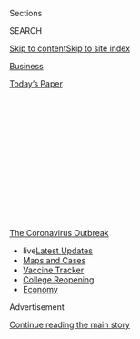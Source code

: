 <div id="app">

<div>

<div>

<div>

<div class="NYTAppHideMasthead css-1q2w90k e1suatyy0">

<div class="section css-ui9rw0 e1suatyy2">

<div class="css-eph4ug er09x8g0">

<div class="css-6n7j50">

</div>

<span class="css-1dv1kvn">Sections</span>

<div class="css-10488qs">

<span class="css-1dv1kvn">SEARCH</span>

</div>

[Skip to content](#site-content)[Skip to site
index](#site-index)

</div>

<div id="masthead-section-label" class="css-1wr3we4 eaxe0e00">

[Business](https://www.nytimes3xbfgragh.onion/section/business)

</div>

<div class="css-10698na e1huz5gh0">

</div>

</div>

<div id="masthead-bar-one" class="section hasLinks css-15hmgas e1csuq9d3">

<div class="css-uqyvli e1csuq9d0">

</div>

<div class="css-1uqjmks e1csuq9d1">

</div>

<div class="css-9e9ivx">

[](https://myaccount.nytimes3xbfgragh.onion/auth/login?response_type=cookie&client_id=vi)

</div>

<div class="css-1bvtpon e1csuq9d2">

[Today’s
Paper](https://www.nytimes3xbfgragh.onion/section/todayspaper)

</div>

</div>

</div>

</div>

<div data-aria-hidden="false">

<div id="site-content" data-role="main">

<div>

<div class="css-1aor85t" style="opacity:0.000000001;z-index:-1;visibility:hidden">

<div class="css-1hqnpie">

<div class="css-epjblv">

<span class="css-17xtcya">[Business](/section/business)</span><span class="css-x15j1o">|</span><span class="css-fwqvlz">How
to Ace an Online Job
Interview</span>

</div>

<div class="css-k008qs">

<div class="css-1iwv8en">

<span class="css-18z7m18"></span>

<div>

</div>

</div>

<span class="css-1n6z4y">https://nyti.ms/2Xm9r17</span>

<div class="css-1705lsu">

<div class="css-4xjgmj">

<div class="css-4skfbu" data-role="toolbar" data-aria-label="Social Media Share buttons, Save button, and Comments Panel with current comment count" data-testid="share-tools">

  - 
  - 
  - 
  - 
    
    <div class="css-6n7j50">
    
    </div>

  - 

</div>

</div>

</div>

</div>

</div>

</div>

<div id="NYT_TOP_BANNER_REGION" class="css-13pd83m">

<div>

<div id="styln-prism-menu-1592847958612" class="section interactive-content interactive-size-medium css-1edisqu">

<div class="css-17ih8de interactive-body">

<div id="scroll-container" class="css-1gj85ro">

[<span class="styln-title-wrap"><span class="css-1pje3qr">The
Coronavirus</span><span class="css-1pje3qr">
Outbreak</span></span>](https://www.nytimes3xbfgragh.onion/news-event/coronavirus?action=click&pgtype=Article&state=default&region=TOP_BANNER&context=storylines_menu)

  - <span class="css-kqxiym" data-emphasize="true">live</span>[Latest
    Updates](https://www.nytimes3xbfgragh.onion/2020/08/03/world/coronavirus-covid-19.html?action=click&pgtype=Article&state=default&region=TOP_BANNER&context=storylines_menu)
  - [Maps and
    Cases](https://www.nytimes3xbfgragh.onion/interactive/2020/us/coronavirus-us-cases.html?action=click&pgtype=Article&state=default&region=TOP_BANNER&context=storylines_menu)
  - [Vaccine
    Tracker](https://www.nytimes3xbfgragh.onion/interactive/2020/science/coronavirus-vaccine-tracker.html?action=click&pgtype=Article&state=default&region=TOP_BANNER&context=storylines_menu)
  - [College
    Reopening](https://www.nytimes3xbfgragh.onion/2020/08/02/us/covid-college-reopening.html?action=click&pgtype=Article&state=default&region=TOP_BANNER&context=storylines_menu)
  - [Economy](https://www.nytimes3xbfgragh.onion/live/2020/08/03/business/stock-market-today-coronavirus?action=click&pgtype=Article&state=default&region=TOP_BANNER&context=storylines_menu)

</div>

</div>

</div>

</div>

</div>

<div id="top-wrapper" class="css-1sy8kpn">

<div id="top-slug" class="css-l9onyx">

Advertisement

</div>

[Continue reading the main
story](#after-top)

<div class="ad top-wrapper" style="text-align:center;height:100%;display:block;min-height:250px">

<div id="top" class="place-ad" data-position="top" data-size-key="top">

</div>

</div>

<div id="after-top">

</div>

</div>

<div>

<div id="sponsor-wrapper" class="css-1hyfx7x">

<div id="sponsor-slug" class="css-19vbshk">

Supported by

</div>

[Continue reading the main
story](#after-sponsor)

<div id="sponsor" class="ad sponsor-wrapper" style="text-align:center;height:100%;display:block">

</div>

<div id="after-sponsor">

</div>

</div>

<div class="css-186x18t">

</div>

<div class="css-1vkm6nb ehdk2mb0">

# How to Ace an Online Job Interview

</div>

A handful of classic techniques and some tips unique to the
work-from-home era can help you land that next
job.

<div class="css-79elbk" data-testid="photoviewer-wrapper">

<div class="css-z3e15g" data-testid="photoviewer-wrapper-hidden">

</div>

<div class="css-1a48zt4 ehw59r15" data-testid="photoviewer-children">

![<span class="css-cnj6d5 e1z0qqy90" itemprop="copyrightHolder"><span class="css-1ly73wi e1tej78p0">Credit...</span><span><span>Joohee
Yoon</span></span></span>](https://static01.graylady3jvrrxbe.onion/images/2020/08/01/business/01virus-interview-illo/31virus-interview-illo-articleLarge.jpg?quality=75&auto=webp&disable=upscale)

</div>

</div>

<div class="css-18e8msd">

<div class="css-vp77d3 epjyd6m0">

<div class="css-1baulvz">

By <span class="css-1baulvz last-byline" itemprop="name">Julie
Weed</span>

</div>

</div>

  - 
    
    <div class="css-ld3wwf e16638kd2">
    
    Aug. 3,
    2020
    
    </div>

  - 
    
    <div class="css-4xjgmj">
    
    <div class="css-d8bdto" data-role="toolbar" data-aria-label="Social Media Share buttons, Save button, and Comments Panel with current comment count" data-testid="share-tools">
    
      - 
      - 
      - 
      - 
        
        <div class="css-6n7j50">
        
        </div>
    
      - 
    
    </div>
    
    </div>

</div>

</div>

<div class="section meteredContent css-1r7ky0e" name="articleBody" itemprop="articleBody">

<div class="css-1fanzo5 StoryBodyCompanionColumn">

<div class="css-53u6y8">

The in-person job interview went away when offices emptied this spring
because of [the coronavirus
pandemic](https://www.nytimes3xbfgragh.onion/news-event/coronavirus). On
the plus side, no more flying out to company headquarters and staying at
a hotel, just to spend a day of meetings in an uncomfortable suit and
then heading right back home. On the downside, common technical snafus
and fewer body language clues can make the online process feel fraught.
To successfully make the jump to [team
member](https://www.nytimes3xbfgragh.onion/2020/06/21/business/work-home-coronavirus.html)
from virtual job seeker, brush up on classic interview techniques and
adapt them to the new world of internet interviews.

**Research the Company and Your Interviewer**

Interview basics still apply, so start by learning about the company,
delving deeply into its website, related news coverage and employee
reviews like those on Glassdoor or Indeed. Know why you want to work
there, because you are sure to be asked.

To research publicly traded companies, Amelia Ransom, senior director of
engagement and diversity at the tax compliance software company
[Avalara](https://www.avalara.com/us/en/index.html), suggests delving
into their online 10-K forms, which summarize annual performance, paying
close attention to the key challenges a company is facing in the “Risk
Factors” section.

“Connect how hiring you can help them solve those challenges,” she said.

Check out your interviewer’s LinkedIn profile, to understand his or her
background and perhaps find things in common. Make sure that your own
LinkedIn profile is up to date and that you’ve asked past managers to
post a recommendation in case your interviewer is checking you out, too.

</div>

</div>

<div class="css-1fanzo5 StoryBodyCompanionColumn">

<div class="css-53u6y8">

**Set the Scene**

For video interviews, make sure your lighting, camera angle, outfit and
background all help you look polished. Best bets for lighting are
sunshine from a window that’s facing you, a lamp bouncing light off a
wall that reflects softly, computer screen clip-on lights or an
inexpensive ring light. [The New York Times Wirecutter
site](https://www.nytimes3xbfgragh.onion/wirecutter/blog/video-call-lighting-tips/)
provides a video with more details.

Place your computer’s camera at eye level or slightly above and tilted
down (a stack of books underneath can help). Wear a professional-looking
top that makes you feel confident.

Virtual backgrounds can be tricky, so it’s best to find a clean
uncluttered space, with nothing to distract the interviewer. Shut the
door in case someone walks
by.

<div id="NYT_MAIN_CONTENT_1_REGION" class="css-9tf9ac">

<div>

<div id="styln-covid-updates-markets" class="section interactive-content interactive-size-medium css-1ftcdic">

<div class="css-17ih8de interactive-body">

<div id="styln-briefing-block">

<div class="briefing-block-header-section">

# [Latest Updates: Economy](https://www.nytimes3xbfgragh.onion/live/2020/08/03/business/stock-market-today-coronavirus?action=click&pgtype=Article&state=default&region=MAIN_CONTENT_1&context=storylines_live_updates)

</div>

<div class="briefing-block-lb-items">

<div class="briefing-block-update-time">

[11h
ago](https://www.nytimes3xbfgragh.onion/live/2020/08/03/business/stock-market-today-coronavirus?action=click&pgtype=Article&state=default&region=MAIN_CONTENT_1&context=storylines_live_updates#the-chicago-fed-president-says-its-up-to-congress-to-save-the-economy)

</div>

<div>

[The Chicago Fed president says it’s up to Congress to save the
economy.](https://www.nytimes3xbfgragh.onion/live/2020/08/03/business/stock-market-today-coronavirus?action=click&pgtype=Article&state=default&region=MAIN_CONTENT_1&context=storylines_live_updates#the-chicago-fed-president-says-its-up-to-congress-to-save-the-economy)

</div>

<div class="briefing-block-update-time">

[11h
ago](https://www.nytimes3xbfgragh.onion/live/2020/08/03/business/stock-market-today-coronavirus?action=click&pgtype=Article&state=default&region=MAIN_CONTENT_1&context=storylines_live_updates#faa-says-boeing-has-effectively-mitigated-defects-in-the-737-max)

</div>

<div>

[F.A.A. says Boeing has ‘effectively mitigated’ defects in the 737
Max.](https://www.nytimes3xbfgragh.onion/live/2020/08/03/business/stock-market-today-coronavirus?action=click&pgtype=Article&state=default&region=MAIN_CONTENT_1&context=storylines_live_updates#faa-says-boeing-has-effectively-mitigated-defects-in-the-737-max)

</div>

<div class="briefing-block-update-time">

[14h
ago](https://www.nytimes3xbfgragh.onion/live/2020/08/03/business/stock-market-today-coronavirus?action=click&pgtype=Article&state=default&region=MAIN_CONTENT_1&context=storylines_live_updates#small-businesses-got-emergency-loans-but-not-what-they-expected)

</div>

<div>

[Small businesses got emergency loans, but not what they
expected.](https://www.nytimes3xbfgragh.onion/live/2020/08/03/business/stock-market-today-coronavirus?action=click&pgtype=Article&state=default&region=MAIN_CONTENT_1&context=storylines_live_updates#small-businesses-got-emergency-loans-but-not-what-they-expected)

</div>

</div>

<div class="briefing-block-footer">

<div class="briefing-block-footer-meta">

[See more
updates](https://www.nytimes3xbfgragh.onion/live/2020/08/03/business/stock-market-today-coronavirus?action=click&pgtype=Article&state=default&region=MAIN_CONTENT_1&context=storylines_live_updates)

</div>

<div class="briefing-block-briefinglinks">

<span>More live coverage:</span>
[Global](https://www.nytimes3xbfgragh.onion/2020/08/03/world/coronavirus-covid-19.html?action=click&pgtype=Article&state=default&region=MAIN_CONTENT_1&context=storylines_live_updates)

</div>

</div>

</div>

</div>

</div>

</div>

</div>

“Do the best with what you have,” Ms. Ransom said, “but don’t worry too
much about it.”

Recruiters understand the limitations of home-based interviews. “Don’t
beat yourself up” if your child wanders by looking for a snack or the
dog bursts in, she said. The interviewer is sitting at home “dealing
with the same things.”

**Double-Check the Tech**

Technical difficulties are understandable, but do all you can to avoid
them, said Eliot Kaplan, a former vice present of talent acquisition at
Hearst Magazines who is now a career coach. Start by ensuring your
[Wi-Fi is as strong and reliable as
possible](https://www.nytimes3xbfgragh.onion/wirecutter/blog/make-wi-fi-suck-less-working-from-home/).
That might mean setting up your video call in the part of your home that
gets the best reception, asking housemates to stay off the network
during your interview or even paying for better Wi-Fi for a few months
while you are job hunting.

</div>

</div>

<div class="css-1fanzo5 StoryBodyCompanionColumn">

<div class="css-53u6y8">

Make sure your laptop is fully charged. Keep your cellphone by your side
(on “do not disturb”) with the interviewer’s phone number handy in case
you need a backup communication method. Close other apps on your
computer so you are not distracted by pop-ups. Double-check what will be
in sight, because video software programs differ in how they crop web
camera views.

**Practice Your Answers and Your Presence**

Think ahead about common questions and how you will answer (without
sounding too rehearsed). So-called behavioral questions are in vogue:
asking for examples from your experience, like a time when you overcame
an obstacle, led a team or creatively solved a problem. It’s important
to answer concisely and listen closely, especially on a phone interview
because you can’t see the interviewer’s responses and other visual cues,
said Karen Amatangelo-Block, a talent acquisition executive at a global
hotel company and a private coach. “You’ll definitely lose them after
five to seven minutes.”

Practice your posture as well, Ms. Amatangelo-Block said, because it’s
important to communicate that you are engaged in the video conversation
and excited about the opportunity. A tip she learned from newscasters is
to “sit on the edge of your seat,” which helps you to sit up straight.
Pull your shoulders back to convey confidence, she said.

Even phone interviews should be conducted this way. “If you don’t think
about your presence,” Ms. Amatangelo-Block said, “you’ll be more likely
to start slouching, feel less engaged and be more likely to ramble.”

Set up a video call with a friend to check on setting, posture and to
practice questions.

**Convey Your Value**

Think of the three things about yourself that you can bring to the job
that are not on your résumé, Ms. Ransom said, and communicate those.
“Maybe you are going for an engineering job but are also a great
public speaker.” As an interviewer, Ms. Ransom said, she wants to know
the candidate beyond the résumé page and understand “their motivations
and communication style, their personality: How will they expand the
company culture?”

Some of the qualities that companies have traditionally looked for —
adaptability, flexibility, showing up as a self-starter and an
independent worker — are more important than ever in a work-from-home
world in which the boss isn’t around to see what you are doing, Mr.
Kaplan said. One way to demonstrate those qualities in the interview is
to talk about what you’ve done during the pandemic.

</div>

</div>

<div class="css-1fanzo5 StoryBodyCompanionColumn">

<div class="css-53u6y8">

“If you’ve used the extra time at home to pick up a new skill or take on
extra work responsibilities to help out your team, let the recruiter
know,” he said. If you relearned 10th-grade geometry to help your high
schooler pass a math class, that’s impressive, too.

**Questions for the Interviewer?**

Interviewers often conclude by asking, “Do you have any questions for
me?” Let your curiosity shine through and ask something that will help
you decide if the position will be a good match for you, Ms. Ransom
said. “Asking something like ‘Tell me how you got to where you are’
feels like a template question” and won’t help your decision-making
process, she said.

**After You Hang Up**

Always send your interviewer a thank-you email and make it as specific
as possible, mentioning a topic you discussed or something that inspired
you. If you don’t have the interviewer’s contact information, send the
email to your recruiter and ask her or him to pass it along.

**Each Experience Helps Prepare You for the Next**

Emily Chang, a recent graduate of Duke University, interviewed with 10
companies by phone or video before recently accepting an offer to work
as a researcher for Rubius Therapeutics, a cell therapy biotechnology
company in Cambridge, Mass. She said she was nervous when she began
interviewing and after each interview would “think of something that
could have been done better and file it away for the next time.”

Ms. Chang said signing into the interview web link 10 or 15 minutes in
advance to make sure it was working, and to take some time to collect
her thoughts, helped her avoid feeling rushed. She also placed a glass
of water just off camera and set up slips of paper she could glance down
at with notes she had prepared, such as how her skills matched the job
requirements.

After being interrupted a few times, Ms. Chang started letting others in
her household know when she would be interviewing so they would be
quiet. Specifically, “I had to ask my dad not to play the piano,” she
said.

</div>

</div>

</div>

<div>

</div>

<div>

</div>

<div>

</div>

<div>

<div id="bottom-wrapper" class="css-1ede5it">

<div id="bottom-slug" class="css-l9onyx">

Advertisement

</div>

[Continue reading the main
story](#after-bottom)

<div id="bottom" class="ad bottom-wrapper" style="text-align:center;height:100%;display:block;min-height:90px">

</div>

<div id="after-bottom">

</div>

</div>

</div>

</div>

</div>

## Site Index

<div>

</div>

## Site Information Navigation

  - [© <span>2020</span> <span>The New York Times
    Company</span>](https://help.nytimes3xbfgragh.onion/hc/en-us/articles/115014792127-Copyright-notice)

<!-- end list -->

  - [NYTCo](https://www.nytco.com/)
  - [Contact
    Us](https://help.nytimes3xbfgragh.onion/hc/en-us/articles/115015385887-Contact-Us)
  - [Work with us](https://www.nytco.com/careers/)
  - [Advertise](https://nytmediakit.com/)
  - [T Brand Studio](http://www.tbrandstudio.com/)
  - [Your Ad
    Choices](https://www.nytimes3xbfgragh.onion/privacy/cookie-policy#how-do-i-manage-trackers)
  - [Privacy](https://www.nytimes3xbfgragh.onion/privacy)
  - [Terms of
    Service](https://help.nytimes3xbfgragh.onion/hc/en-us/articles/115014893428-Terms-of-service)
  - [Terms of
    Sale](https://help.nytimes3xbfgragh.onion/hc/en-us/articles/115014893968-Terms-of-sale)
  - [Site
    Map](https://spiderbites.nytimes3xbfgragh.onion)
  - [Help](https://help.nytimes3xbfgragh.onion/hc/en-us)
  - [Subscriptions](https://www.nytimes3xbfgragh.onion/subscription?campaignId=37WXW)

</div>

</div>

</div>

</div>

